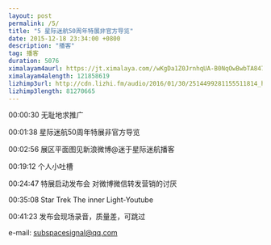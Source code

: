 ```yaml
---
layout: post
permalink: /5/
title: "5 星际迷航50周年特展非官方导览"
date: 2015-12-18 23:34:00 +0800
description: "播客"
tag: 播客
duration: 5076
ximalayam4aurl: https://jt.ximalaya.com//wKgDa1Z0JrnhqUA-B0NqOwBwbTA847.mp3.m4a?channel=rss&amp;album_id=3135361&amp;track_id=10897951&amp;uid=6418191&amp;jt=https://audio.xmcdn.com/group11/M06/C1/AF/wKgDa1Z0JrnhqUA-B0NqOwBwbTA847.mp3
ximalayam4alength: 121858619
lizhimp3url: http://cdn.lizhi.fm/audio/2016/01/30/2514499281155511814_hd.mp3
lizhimp3length: 81270665
---   
```


00:00:30 无耻地求推广

00:01:38 星际迷航50周年特展非官方导览

00:02:56 展区平面图见新浪微博@迷于星际迷航播客

00:19:12 个人小吐槽

00:24:47 特展启动发布会 对微博微信转发营销的讨厌

00:35:08 Star Trek The inner Light-Youtube

00:41:23 发布会现场录音，质量差，可跳过

e-mail: [subspacesignal@qq.com](mailto:subspacesignal@qq.com)
